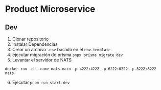 # Product Microservice

## Dev

1. Clonar repositorio
2. Instalar Dependencias
3. Crear un archivo `.env` basado en el `env.template`
4. ejecutar migración de prisma `pnpx prisma migrate dev`
5. Levantar el servidor de NATS

```
docker run -d --name nats-main -p 4222:4222 -p 6222:6222 -p 8222:8222 nats
```

6. Ejecutar `pnpm run start:dev`
